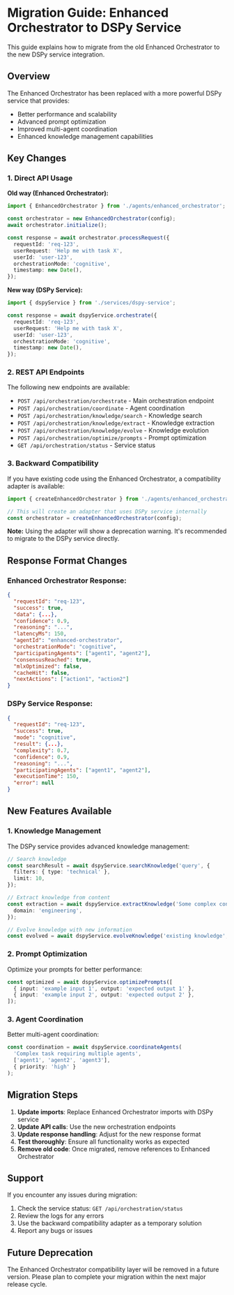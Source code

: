 # Migration Guide: Enhanced Orchestrator to DSPy Service

This guide explains how to migrate from the old Enhanced Orchestrator to the new DSPy service integration.

## Overview

The Enhanced Orchestrator has been replaced with a more powerful DSPy service that provides:

- Better performance and scalability
- Advanced prompt optimization
- Improved multi-agent coordination
- Enhanced knowledge management capabilities

## Key Changes

### 1. Direct API Usage

**Old way (Enhanced Orchestrator):**

```typescript
import { EnhancedOrchestrator } from './agents/enhanced_orchestrator';

const orchestrator = new EnhancedOrchestrator(config);
await orchestrator.initialize();

const response = await orchestrator.processRequest({
  requestId: 'req-123',
  userRequest: 'Help me with task X',
  userId: 'user-123',
  orchestrationMode: 'cognitive',
  timestamp: new Date(),
});
```

**New way (DSPy Service):**

```typescript
import { dspyService } from './services/dspy-service';

const response = await dspyService.orchestrate({
  requestId: 'req-123',
  userRequest: 'Help me with task X',
  userId: 'user-123',
  orchestrationMode: 'cognitive',
  timestamp: new Date(),
});
```

### 2. REST API Endpoints

The following new endpoints are available:

- `POST /api/orchestration/orchestrate` - Main orchestration endpoint
- `POST /api/orchestration/coordinate` - Agent coordination
- `POST /api/orchestration/knowledge/search` - Knowledge search
- `POST /api/orchestration/knowledge/extract` - Knowledge extraction
- `POST /api/orchestration/knowledge/evolve` - Knowledge evolution
- `POST /api/orchestration/optimize/prompts` - Prompt optimization
- `GET /api/orchestration/status` - Service status

### 3. Backward Compatibility

If you have existing code using the Enhanced Orchestrator, a compatibility adapter is available:

```typescript
import { createEnhancedOrchestrator } from './agents/enhanced_orchestrator';

// This will create an adapter that uses DSPy service internally
const orchestrator = createEnhancedOrchestrator(config);
```

**Note:** Using the adapter will show a deprecation warning. It's recommended to migrate to the DSPy service directly.

## Response Format Changes

### Enhanced Orchestrator Response:

```json
{
  "requestId": "req-123",
  "success": true,
  "data": {...},
  "confidence": 0.9,
  "reasoning": "...",
  "latencyMs": 150,
  "agentId": "enhanced-orchestrator",
  "orchestrationMode": "cognitive",
  "participatingAgents": ["agent1", "agent2"],
  "consensusReached": true,
  "mlxOptimized": false,
  "cacheHit": false,
  "nextActions": ["action1", "action2"]
}
```

### DSPy Service Response:

```json
{
  "requestId": "req-123",
  "success": true,
  "mode": "cognitive",
  "result": {...},
  "complexity": 0.7,
  "confidence": 0.9,
  "reasoning": "...",
  "participatingAgents": ["agent1", "agent2"],
  "executionTime": 150,
  "error": null
}
```

## New Features Available

### 1. Knowledge Management

The DSPy service provides advanced knowledge management:

```typescript
// Search knowledge
const searchResult = await dspyService.searchKnowledge('query', {
  filters: { type: 'technical' },
  limit: 10,
});

// Extract knowledge from content
const extraction = await dspyService.extractKnowledge('Some complex content...', {
  domain: 'engineering',
});

// Evolve knowledge with new information
const evolved = await dspyService.evolveKnowledge('existing knowledge', 'new information');
```

### 2. Prompt Optimization

Optimize your prompts for better performance:

```typescript
const optimized = await dspyService.optimizePrompts([
  { input: 'example input 1', output: 'expected output 1' },
  { input: 'example input 2', output: 'expected output 2' },
]);
```

### 3. Agent Coordination

Better multi-agent coordination:

```typescript
const coordination = await dspyService.coordinateAgents(
  'Complex task requiring multiple agents',
  ['agent1', 'agent2', 'agent3'],
  { priority: 'high' }
);
```

## Migration Steps

1. **Update imports**: Replace Enhanced Orchestrator imports with DSPy service
2. **Update API calls**: Use the new orchestration endpoints
3. **Update response handling**: Adjust for the new response format
4. **Test thoroughly**: Ensure all functionality works as expected
5. **Remove old code**: Once migrated, remove references to Enhanced Orchestrator

## Support

If you encounter any issues during migration:

1. Check the service status: `GET /api/orchestration/status`
2. Review the logs for any errors
3. Use the backward compatibility adapter as a temporary solution
4. Report any bugs or issues

## Future Deprecation

The Enhanced Orchestrator compatibility layer will be removed in a future version. Please plan to complete your migration within the next major release cycle.
